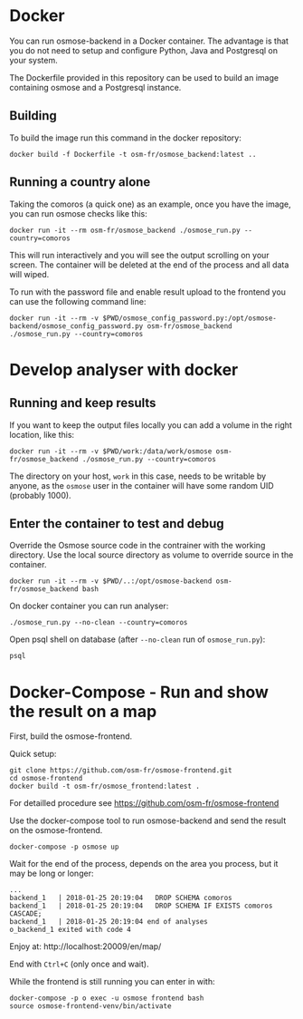 Docker
======

You can run osmose-backend in a Docker container. The advantage is that
you do not need to setup and configure Python, Java and Postgresql on your system.

The Dockerfile provided in this repository can be used to build an image containing
osmose and a Postgresql instance.


Building
--------

To build the image run this command in the docker repository:
```
docker build -f Dockerfile -t osm-fr/osmose_backend:latest ..
```


Running a country alone
-----------------------

Taking the comoros (a quick one) as an example, once you have the image, you can
run osmose checks like this:
```
docker run -it --rm osm-fr/osmose_backend ./osmose_run.py --country=comoros
```
This will run interactively and you will see the output scrolling on your screen. The
container will be deleted at the end of the process and all data will wiped.

To run with the password file and enable result upload to the frontend
you can use the following command line:
```
docker run -it --rm -v $PWD/osmose_config_password.py:/opt/osmose-backend/osmose_config_password.py osm-fr/osmose_backend ./osmose_run.py --country=comoros
```


Develop analyser with docker
============================

Running and keep results
------------------------

If you want to keep the output files locally you can add a volume in the right
location, like this:
```
docker run -it --rm -v $PWD/work:/data/work/osmose osm-fr/osmose_backend ./osmose_run.py --country=comoros
```
The directory on your host, `work` in this case, needs to be writable by anyone, as the
`osmose` user in the container will have some random UID (probably 1000).


Enter the container to test and debug
-------------------------------------

Override the Osmose source code in the contrainer with the working
directory. Use the local source directory as volume to override source in
the container.
```
docker run -it --rm -v $PWD/..:/opt/osmose-backend osm-fr/osmose_backend bash
```

On docker container you can run analyser:
```
./osmose_run.py --no-clean --country=comoros
```

Open psql shell on database (after `--no-clean` run of `osmose_run.py`):
```
psql
```


Docker-Compose - Run and show the result on a map
=================================================

First, build the osmose-frontend.

Quick setup:
```
git clone https://github.com/osm-fr/osmose-frontend.git
cd osmose-frontend
docker build -t osm-fr/osmose_frontend:latest .
```

For detailled procedure see https://github.com/osm-fr/osmose-frontend

Use the docker-compose tool to run osmose-backend and send the result on the osmose-frontend.
```
docker-compose -p osmose up
```

Wait for the end of the process, depends on the area you process, but it may be long or longer:
```
...
backend_1   | 2018-01-25 20:19:04   DROP SCHEMA comoros
backend_1   | 2018-01-25 20:19:04   DROP SCHEMA IF EXISTS comoros CASCADE;
backend_1   | 2018-01-25 20:19:04 end of analyses
o_backend_1 exited with code 4
```

Enjoy at: http://localhost:20009/en/map/

End with `Ctrl+C` (only once and wait).

While the frontend is still running you can enter in with:
```
docker-compose -p o exec -u osmose frontend bash
source osmose-frontend-venv/bin/activate
```

